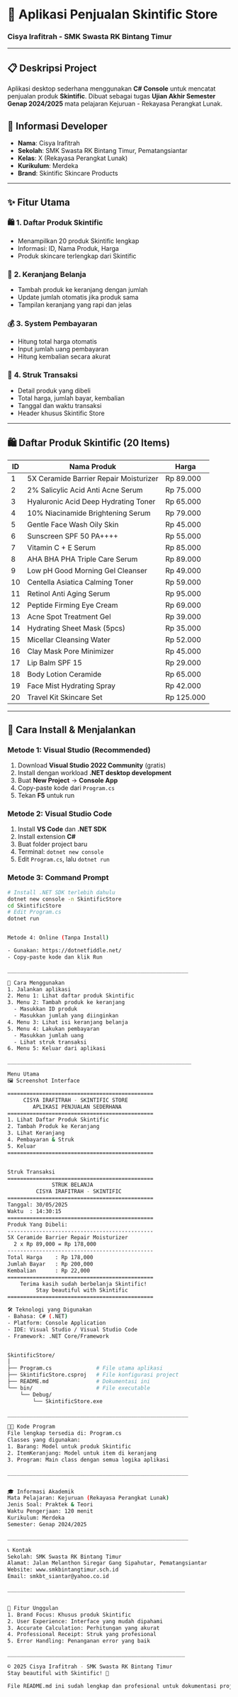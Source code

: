 # 📱 Aplikasi Penjualan Skintific Store

### Cisya Irafitrah - SMK Swasta RK Bintang Timur

---

## 📋 Deskripsi Project

Aplikasi desktop sederhana menggunakan **C# Console** untuk mencatat penjualan produk **Skintific**. Dibuat sebagai tugas **Ujian Akhir Semester Genap 2024/2025** mata pelajaran Kejuruan - Rekayasa Perangkat Lunak.

## 👤 Informasi Developer

- **Nama**: Cisya Irafitrah
- **Sekolah**: SMK Swasta RK Bintang Timur, Pematangsiantar
- **Kelas**: X (Rekayasa Perangkat Lunak)
- **Kurikulum**: Merdeka
- **Brand**: Skintific Skincare Products

---

## ✨ Fitur Utama

### 🛍️ **1. Daftar Produk Skintific**

- Menampilkan 20 produk Skintific lengkap
- Informasi: ID, Nama Produk, Harga
- Produk skincare terlengkap dari Skintific

### 🛒 **2. Keranjang Belanja**

- Tambah produk ke keranjang dengan jumlah
- Update jumlah otomatis jika produk sama
- Tampilan keranjang yang rapi dan jelas

### 💰 **3. System Pembayaran**

- Hitung total harga otomatis
- Input jumlah uang pembayaran
- Hitung kembalian secara akurat

### 🧾 **4. Struk Transaksi**

- Detail produk yang dibeli
- Total harga, jumlah bayar, kembalian
- Tanggal dan waktu transaksi
- Header khusus Skintific Store

---

## 🛍️ Daftar Produk Skintific (20 Items)

| ID  | Nama Produk                            | Harga      |
| --- | -------------------------------------- | ---------- |
| 1   | 5X Ceramide Barrier Repair Moisturizer | Rp 89.000  |
| 2   | 2% Salicylic Acid Anti Acne Serum      | Rp 75.000  |
| 3   | Hyaluronic Acid Deep Hydrating Toner   | Rp 65.000  |
| 4   | 10% Niacinamide Brightening Serum      | Rp 79.000  |
| 5   | Gentle Face Wash Oily Skin             | Rp 45.000  |
| 6   | Sunscreen SPF 50 PA++++                | Rp 55.000  |
| 7   | Vitamin C + E Serum                    | Rp 85.000  |
| 8   | AHA BHA PHA Triple Care Serum          | Rp 89.000  |
| 9   | Low pH Good Morning Gel Cleanser       | Rp 49.000  |
| 10  | Centella Asiatica Calming Toner        | Rp 59.000  |
| 11  | Retinol Anti Aging Serum               | Rp 95.000  |
| 12  | Peptide Firming Eye Cream              | Rp 69.000  |
| 13  | Acne Spot Treatment Gel                | Rp 39.000  |
| 14  | Hydrating Sheet Mask (5pcs)            | Rp 35.000  |
| 15  | Micellar Cleansing Water               | Rp 52.000  |
| 16  | Clay Mask Pore Minimizer               | Rp 45.000  |
| 17  | Lip Balm SPF 15                        | Rp 29.000  |
| 18  | Body Lotion Ceramide                   | Rp 65.000  |
| 19  | Face Mist Hydrating Spray              | Rp 42.000  |
| 20  | Travel Kit Skincare Set                | Rp 125.000 |

---

## 🚀 Cara Install & Menjalankan

### **Metode 1: Visual Studio (Recommended)**

1. Download **Visual Studio 2022 Community** (gratis)
2. Install dengan workload **.NET desktop development**
3. Buat **New Project** → **Console App**
4. Copy-paste kode dari `Program.cs`
5. Tekan **F5** untuk run

### **Metode 2: Visual Studio Code**

1. Install **VS Code** dan **.NET SDK**
2. Install extension **C#**
3. Buat folder project baru
4. Terminal: `dotnet new console`
5. Edit `Program.cs`, lalu `dotnet run`

### **Metode 3: Command Prompt**

```bash
# Install .NET SDK terlebih dahulu
dotnet new console -n SkintificStore
cd SkintificStore
# Edit Program.cs
dotnet run


Metode 4: Online (Tanpa Install)

- Gunakan: https://dotnetfiddle.net/
- Copy-paste kode dan klik Run

_________________________________________________________

📱 Cara Menggunakan
1. Jalankan aplikasi
2. Menu 1: Lihat daftar produk Skintific
3. Menu 2: Tambah produk ke keranjang
  - Masukkan ID produk
  - Masukkan jumlah yang diinginkan
4. Menu 3: Lihat isi keranjang belanja
5. Menu 4: Lakukan pembayaran
  - Masukkan jumlah uang
  - Lihat struk transaksi
6. Menu 5: Keluar dari aplikasi

__________________________________________________________

Menu Utama
🖼️ Screenshot Interface

==============================================
     CISYA IRAFITRAH - SKINTIFIC STORE
        APLIKASI PENJUALAN SEDERHANA
==============================================
1. Lihat Daftar Produk Skintific
2. Tambah Produk ke Keranjang
3. Lihat Keranjang
4. Pembayaran & Struk
5. Keluar
==============================================


Struk Transaksi
==============================================
              STRUK BELANJA
         CISYA IRAFITRAH - SKINTIFIC
==============================================
Tanggal: 30/05/2025
Waktu  : 14:30:15
==============================================
Produk Yang Dibeli:
----------------------------------------------
5X Ceramide Barrier Repair Moisturizer
  2 x Rp 89,000 = Rp 178,000
----------------------------------------------
Total Harga    : Rp 178,000
Jumlah Bayar   : Rp 200,000
Kembalian      : Rp 22,000
==============================================
    Terima kasih sudah berbelanja Skintific!
         Stay beautiful with Skintific
==============================================

🛠️ Teknologi yang Digunakan
- Bahasa: C# (.NET)
- Platform: Console Application
- IDE: Visual Studio / Visual Studio Code
- Framework: .NET Core/Framework


SkintificStore/
│
├── Program.cs              # File utama aplikasi
├── SkintificStore.csproj   # File konfigurasi project
├── README.md               # Dokumentasi ini
└── bin/                    # File executable
    └── Debug/
        └── SkintificStore.exe

_________________________________________________________

👨‍💻 Kode Program
File lengkap tersedia di: Program.cs
Classes yang digunakan:
1. Barang: Model untuk produk Skintific
2. ItemKeranjang: Model untuk item di keranjang
3. Program: Main class dengan semua logika aplikasi

_________________________________________________________


🎓 Informasi Akademik
Mata Pelajaran: Kejuruan (Rekayasa Perangkat Lunak)
Jenis Soal: Praktek & Teori
Waktu Pengerjaan: 120 menit
Kurikulum: Merdeka
Semester: Genap 2024/2025

_________________________________________________________

📞 Kontak
Sekolah: SMK Swasta RK Bintang Timur
Alamat: Jalan Melanthon Siregar Gang Sipahutar, Pematangsiantar
Website: www.smkbintangtimur.sch.id
Email: smkbt_siantar@yahoo.co.id

________________________________________________________


🌟 Fitur Unggulan
1. Brand Focus: Khusus produk Skintific
2. User Experience: Interface yang mudah dipahami
3. Accurate Calculation: Perhitungan yang akurat
4. Professional Receipt: Struk yang profesional
5. Error Handling: Penanganan error yang baik

________________________________________________________

© 2025 Cisya Irafitrah - SMK Swasta RK Bintang Timur
Stay beautiful with Skintific! 💫

File README.md ini sudah lengkap dan profesional untuk dokumentasi project ujian Cisya Irafitrah! 📋✨
